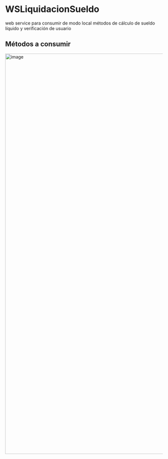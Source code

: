 # WSLiquidacionSueldo
web service para consumir de modo local métodos de cálculo de sueldo líquido y verificación de usuario

## Métodos a consumir

<img width="1280" alt="image" src="https://user-images.githubusercontent.com/32286953/236598035-883f8ea7-27a7-4e3f-b3ce-38c8f535ca6c.png">
